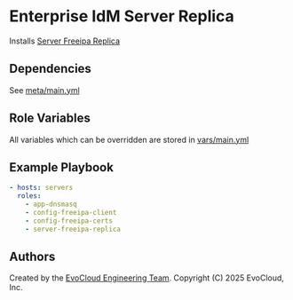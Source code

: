 Enterprise IdM Server Replica
=====

Installs [Server Freeipa Replica](https://www.linuxsysadmins.com/setup-a-freeipa-or-idm-replica/)

Dependencies
------------

See [meta/main.yml](meta/main.yml)

Role Variables
--------------

All variables which can be overridden are stored in [vars/main.yml](vars/main.yml)

Example Playbook
----------------

```yml
- hosts: servers
  roles:
    - app-dnsmasq 
    - config-freeipa-client
    - config-freeipa-certs
    - server-freeipa-replica
```

Authors
------------------

Created by the [EvoCloud Engineering Team](https://evocloud.dev). Copyright (C) 2025 EvoCloud, Inc.
